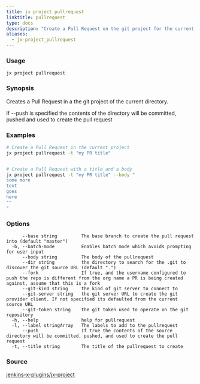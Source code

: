 ```yaml
---
title: jx project pullrequest
linktitle: pullrequest
type: docs
description: "Create a Pull Request on the git project for the current directory ***Aliases**: pr,pull request*"
aliases:
  - jx-project_pullrequest
---
```


### Usage

```
jx project pullrequest
```

### Synopsis

Creates a Pull Request in a the git project of the current directory.

If --push is specified the contents of the directory will be committed, pushed and used to create the pull request

### Examples

  ```bash
  # Create a Pull Request in the current project
  jx project pullrequest -t "my PR title"
  
  
  # Create a Pull Request with a title and a body
  jx project pullrequest -t "my PR title" --body "
  some more
  text
  goes
  here
  ""
  "

  ```

### Options

```
      --base string         The base branch to create the pull request into (default "master")
  -b, --batch-mode          Enables batch mode which avoids prompting for user input
      --body string         The body of the pullrequest
      --dir string          the directory to search for the .git to discover the git source URL (default ".")
      --fork                If true, and the username configured to push the repo is different from the org name a PR is being created against, assume that this is a fork
      --git-kind string     the kind of git server to connect to
      --git-server string   the git server URL to create the git provider client. If not specified its defaulted from the current source URL
      --git-token string    the git token used to operate on the git repository
  -h, --help                help for pullrequest
  -l, --label stringArray   The labels to add to the pullrequest
      --push                If true the contents of the source directory will be committed, pushed, and used to create the pull request
  -t, --title string        The title of the pullrequest to create
```

### Source

[jenkins-x-plugins/jx-project](https://github.com/jenkins-x-plugins/jx-project)
